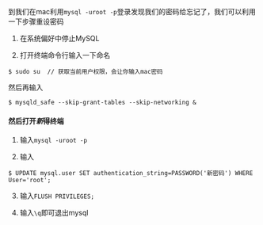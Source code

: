 到我们在mac利用`mysql -uroot -p`登录发现我们的密码给忘记了，我们可以利用一下步骤重设密码

1. 在系统偏好中停止MySQL

2. 打开终端命令行输入一下命名
```
$ sudo su  // 获取当前用户权限，会让你输入mac密码
```
然后再输入

```
$ mysqld_safe --skip-grant-tables --skip-networking &
```

#### 然后打开*新*得终端
1. 输入`mysql -uroot -p`

2. 输入
```
$ UPDATE mysql.user SET authentication_string=PASSWORD('新密码') WHERE User='root';
```
3. 输入`FLUSH PRIVILEGES;`

4. 输入`\q`即可退出mysql

